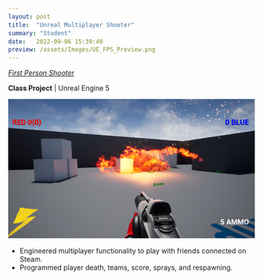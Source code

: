 ```yaml
---
layout: post
title:  "Unreal Multiplayer Shooter"
summary: "Student"
date:   2022-09-06 15:39:40
preview: /assets/Images/UE_FPS_Preview.png
---
```


[_First Person Shooter_](https://dwagon6.itch.io/unreal-multiplayer-shooter)

**Class Project** | Unreal Engine 5

![Picture 1](/assets/Images/UE_FPS_Full.png)

- Engineered multiplayer functionality to play with friends connected on Steam.
- Programmed player death, teams, score, sprays, and respawning.
